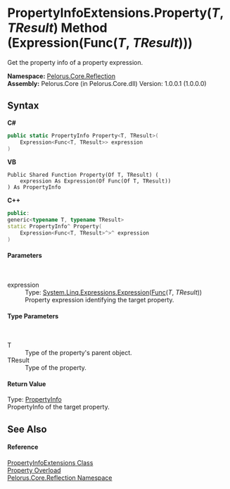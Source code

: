 # PropertyInfoExtensions.Property(*T*, *TResult*) Method (Expression(Func(*T*, *TResult*)))
 

Get the property info of a property expression.

**Namespace:**&nbsp;<a href="7183AF8D">Pelorus.Core.Reflection</a><br />**Assembly:**&nbsp;Pelorus.Core (in Pelorus.Core.dll) Version: 1.0.0.1 (1.0.0.0)

## Syntax

**C#**<br />
``` C#
public static PropertyInfo Property<T, TResult>(
	Expression<Func<T, TResult>> expression
)

```

**VB**<br />
``` VB
Public Shared Function Property(Of T, TResult) ( 
	expression As Expression(Of Func(Of T, TResult))
) As PropertyInfo
```

**C++**<br />
``` C++
public:
generic<typename T, typename TResult>
static PropertyInfo^ Property(
	Expression<Func<T, TResult>^>^ expression
)
```


#### Parameters
&nbsp;<dl><dt>expression</dt><dd>Type: <a href="http://msdn2.microsoft.com/en-us/library/bb335710" target="_blank">System.Linq.Expressions.Expression</a>(<a href="http://msdn2.microsoft.com/en-us/library/bb549151" target="_blank">Func</a>(*T*, *TResult*))<br />Property expression identifying the target property.</dd></dl>

#### Type Parameters
&nbsp;<dl><dt>T</dt><dd>Type of the property's parent object.</dd><dt>TResult</dt><dd>Type of the property.</dd></dl>

#### Return Value
Type: <a href="http://msdn2.microsoft.com/en-us/library/8z852kf5" target="_blank">PropertyInfo</a><br />PropertyInfo of the target property.

## See Also


#### Reference
<a href="5A9BD9E9">PropertyInfoExtensions Class</a><br /><a href="F0CDA2C8">Property Overload</a><br /><a href="7183AF8D">Pelorus.Core.Reflection Namespace</a><br />
